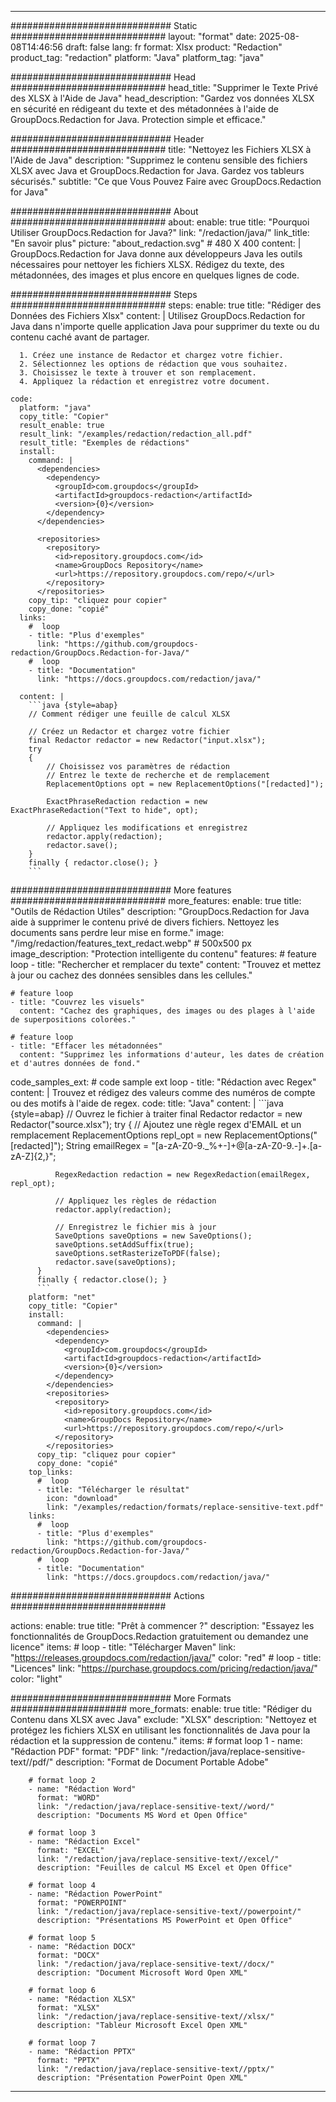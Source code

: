 
---
############################# Static ############################
layout: "format"
date:  2025-08-08T14:46:56
draft: false
lang: fr
format: Xlsx
product: "Redaction"
product_tag: "redaction"
platform: "Java"
platform_tag: "java"

############################# Head ############################
head_title: "Supprimer le Texte Privé des XLSX à l'Aide de Java"
head_description: "Gardez vos données XLSX en sécurité en rédigeant du texte et des métadonnées à l'aide de GroupDocs.Redaction for Java. Protection simple et efficace."

############################# Header ############################
title: "Nettoyez les Fichiers XLSX à l'Aide de Java" 
description: "Supprimez le contenu sensible des fichiers XLSX avec Java et GroupDocs.Redaction for Java. Gardez vos tableurs sécurisés."
subtitle: "Ce que Vous Pouvez Faire avec GroupDocs.Redaction for Java" 

############################# About ############################
about:
    enable: true
    title: "Pourquoi Utiliser GroupDocs.Redaction for Java?"
    link: "/redaction/java/"
    link_title: "En savoir plus"
    picture: "about_redaction.svg" # 480 X 400
    content: |
       GroupDocs.Redaction for Java donne aux développeurs Java les outils nécessaires pour nettoyer les fichiers XLSX. Rédigez du texte, des métadonnées, des images et plus encore en quelques lignes de code.

############################# Steps ############################
steps:
    enable: true
    title: "Rédiger des Données des Fichiers Xlsx"
    content: |
      Utilisez GroupDocs.Redaction for Java dans n'importe quelle application Java pour supprimer du texte ou du contenu caché avant de partager.
      
      1. Créez une instance de Redactor et chargez votre fichier.
      2. Sélectionnez les options de rédaction que vous souhaitez.
      3. Choisissez le texte à trouver et son remplacement.
      4. Appliquez la rédaction et enregistrez votre document.
   
    code:
      platform: "java"
      copy_title: "Copier"
      result_enable: true
      result_link: "/examples/redaction/redaction_all.pdf"
      result_title: "Exemples de rédactions"
      install:
        command: |
          <dependencies>
            <dependency>
              <groupId>com.groupdocs</groupId>
              <artifactId>groupdocs-redaction</artifactId>
              <version>{0}</version>
            </dependency>
          </dependencies>

          <repositories>
            <repository>
              <id>repository.groupdocs.com</id>
              <name>GroupDocs Repository</name>
              <url>https://repository.groupdocs.com/repo/</url>
            </repository>
          </repositories>
        copy_tip: "cliquez pour copier"
        copy_done: "copié"
      links:
        #  loop
        - title: "Plus d'exemples"
          link: "https://github.com/groupdocs-redaction/GroupDocs.Redaction-for-Java/"
        #  loop
        - title: "Documentation"
          link: "https://docs.groupdocs.com/redaction/java/"
          
      content: |
        ```java {style=abap}
        // Comment rédiger une feuille de calcul XLSX

        // Créez un Redactor et chargez votre fichier
        final Redactor redactor = new Redactor("input.xlsx");
        try
        {
            // Choisissez vos paramètres de rédaction
            // Entrez le texte de recherche et de remplacement
            ReplacementOptions opt = new ReplacementOptions("[redacted]");
            
            ExactPhraseRedaction redaction = new ExactPhraseRedaction("Text to hide", opt);

            // Appliquez les modifications et enregistrez
            redactor.apply(redaction);
            redactor.save();
        }
        finally { redactor.close(); }
        ```            


############################# More features ############################
more_features:
  enable: true
  title: "Outils de Rédaction Utiles"
  description: "GroupDocs.Redaction for Java aide à supprimer le contenu privé de divers fichiers. Nettoyez les documents sans perdre leur mise en forme."
  image: "/img/redaction/features_text_redact.webp" # 500x500 px
  image_description: "Protection intelligente du contenu"
  features:
    # feature loop
    - title: "Rechercher et remplacer du texte"
      content: "Trouvez et mettez à jour ou cachez des données sensibles dans les cellules."

    # feature loop
    - title: "Couvrez les visuels"
      content: "Cachez des graphiques, des images ou des plages à l'aide de superpositions colorées."

    # feature loop
    - title: "Effacer les métadonnées"
      content: "Supprimez les informations d'auteur, les dates de création et d'autres données de fond."
      
  code_samples_ext:
    # code sample ext loop
    - title: "Rédaction avec Regex"
      content: |
        Trouvez et rédigez des valeurs comme des numéros de compte ou des motifs à l'aide de regex.
      code:
        title: "Java"
        content: |
          ```java {style=abap}
          //  Ouvrez le fichier à traiter
          final Redactor redactor = new Redactor("source.xlsx");
          try
          {
              // Ajoutez une règle regex d'EMAIL et un remplacement
              ReplacementOptions repl_opt = new ReplacementOptions("[redacted]");
              String emailRegex = "[a-zA-Z0-9._%+-]+@[a-zA-Z0-9.-]+\.[a-zA-Z]{2,}";

              RegexRedaction redaction = new RegexRedaction(emailRegex, repl_opt);
              
              // Appliquez les règles de rédaction
              redactor.apply(redaction);

              // Enregistrez le fichier mis à jour
              SaveOptions saveOptions = new SaveOptions();
              saveOptions.setAddSuffix(true);
              saveOptions.setRasterizeToPDF(false);
              redactor.save(saveOptions);
          }
          finally { redactor.close(); }
          ```
        platform: "net"
        copy_title: "Copier"
        install:
          command: |
            <dependencies>
              <dependency>
                <groupId>com.groupdocs</groupId>
                <artifactId>groupdocs-redaction</artifactId>
                <version>{0}</version>
              </dependency>
            </dependencies>
            <repositories>
              <repository>
                <id>repository.groupdocs.com</id>
                <name>GroupDocs Repository</name>
                <url>https://repository.groupdocs.com/repo/</url>
              </repository>
            </repositories>
          copy_tip: "cliquez pour copier"
          copy_done: "copié"
        top_links:
          #  loop
          - title: "Télécharger le résultat"
            icon: "download"
            link: "/examples/redaction/formats/replace-sensitive-text.pdf"
        links:
          #  loop
          - title: "Plus d'exemples"
            link: "https://github.com/groupdocs-redaction/GroupDocs.Redaction-for-Java/"
          #  loop
          - title: "Documentation"
            link: "https://docs.groupdocs.com/redaction/java/"


############################# Actions ############################

actions:
  enable: true
  title: "Prêt à commencer ?"
  description: "Essayez les fonctionnalités de GroupDocs.Redaction gratuitement ou demandez une licence"
  items:
    #  loop
    - title: "Télécharger Maven"
      link: "https://releases.groupdocs.com/redaction/java/"
      color: "red"
        #  loop
    - title: "Licences"
      link: "https://purchase.groupdocs.com/pricing/redaction/java/"
      color: "light"


############################# More Formats #####################
more_formats:
    enable: true
    title: "Rédiger du Contenu dans XLSX avec Java"
    exclude: "XLSX"
    description: "Nettoyez et protégez les fichiers XLSX en utilisant les fonctionnalités de Java pour la rédaction et la suppression de contenu."
    items: 
        # format loop 1
        - name: "Rédaction PDF"
          format: "PDF"
          link: "/redaction/java/replace-sensitive-text//pdf/"
          description: "Format de Document Portable Adobe"

        # format loop 2
        - name: "Rédaction Word"
          format: "WORD"
          link: "/redaction/java/replace-sensitive-text//word/"
          description: "Documents MS Word et Open Office"
          
        # format loop 3
        - name: "Rédaction Excel"
          format: "EXCEL"
          link: "/redaction/java/replace-sensitive-text//excel/"
          description: "Feuilles de calcul MS Excel et Open Office"

        # format loop 4
        - name: "Rédaction PowerPoint"
          format: "POWERPOINT"
          link: "/redaction/java/replace-sensitive-text//powerpoint/"
          description: "Présentations MS PowerPoint et Open Office"

        # format loop 5
        - name: "Rédaction DOCX"
          format: "DOCX"
          link: "/redaction/java/replace-sensitive-text//docx/"
          description: "Document Microsoft Word Open XML"
          
        # format loop 6
        - name: "Rédaction XLSX"
          format: "XLSX"
          link: "/redaction/java/replace-sensitive-text//xlsx/"
          description: "Tableur Microsoft Excel Open XML"
          
        # format loop 7
        - name: "Rédaction PPTX"
          format: "PPTX"
          link: "/redaction/java/replace-sensitive-text//pptx/"
          description: "Présentation PowerPoint Open XML"


---